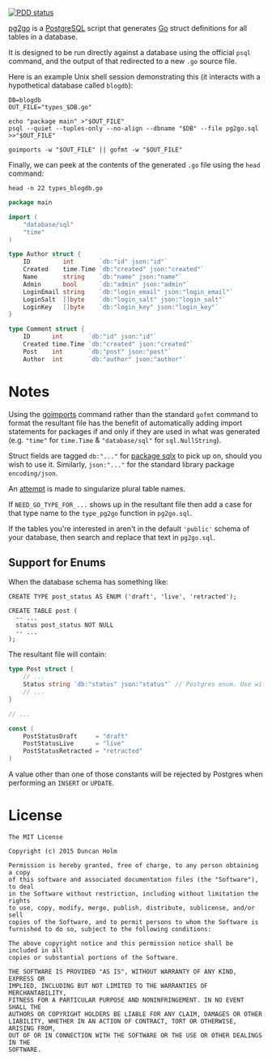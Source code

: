 [![PDD status](http://www.0pdd.com/svg?name=frou/pg2go)](http://www.0pdd.com/p?name=frou/pg2go)

[pg2go] is a [PostgreSQL] script that generates [Go] struct definitions for all
tables in a database.

It is designed to be run directly against a database using the official `psql` command, and the output of that redirected to a new `.go` source file.

Here is an example Unix shell session demonstrating this (it interacts with a hypothetical database called `blogdb`):

```shell
DB=blogdb
OUT_FILE="types_$DB.go"

echo "package main" >"$OUT_FILE"
psql --quiet --tuples-only --no-align --dbname "$DB" --file pg2go.sql >>"$OUT_FILE"

goimports -w "$OUT_FILE" || gofmt -w "$OUT_FILE"
```

Finally, we can peek at the contents of the generated `.go` file using the `head` command:

```shell
head -n 22 types_blogdb.go
```

```go
package main

import (
    "database/sql"
    "time"
)

type Author struct {
    ID         int       `db:"id" json:"id"`
    Created    time.Time `db:"created" json:"created"`
    Name       string    `db:"name" json:"name"`
    Admin      bool      `db:"admin" json:"admin"`
    LoginEmail string    `db:"login_email" json:"login_email"`
    LoginSalt  []byte    `db:"login_salt" json:"login_salt"`
    LoginKey   []byte    `db:"login_key" json:"login_key"`
}

type Comment struct {
    ID      int       `db:"id" json:"id"`
    Created time.Time `db:"created" json:"created"`
    Post    int       `db:"post" json:"post"`
    Author  int       `db:"author" json:"author"`
```

# Notes

Using the [goimports] command rather than the standard `gofmt` command to format the resultant file has the benefit of automatically adding import statements for packages if and only if they are used in what was generated (e.g. `"time"` for `time.Time` & `"database/sql"` for `sql.NullString`).

Struct fields are tagged `db:"..."` for [package sqlx][sqlx] to pick up on, should you wish to use it. Similarly, `json:"..."` for the standard library package `encoding/json`.

An [attempt](https://github.com/frou/pg2go/blob/master/pg2go.sql#L83) is made to singularize plural table names.

If `NEED_GO_TYPE_FOR_...` shows up in the resultant file then add a case for that type name to the `type_pg2go` function in `pg2go.sql`.

If the tables you're interested in aren't in the default `'public'` schema of your database, then search and replace that text in `pg2go.sql`.

## Support for Enums

When the database schema has something like:

```plpgsql
CREATE TYPE post_status AS ENUM ('draft', 'live', 'retracted');

CREATE TABLE post (
  -- ...
  status post_status NOT NULL
  -- ...
);
```

The resultant file will contain:

```go
type Post struct {
    // ...
    Status string `db:"status" json:"status"` // Postgres enum. Use with the PostStatus* constants.
    // ...
}

// ...

const (
    PostStatusDraft     = "draft"
    PostStatusLive      = "live"
    PostStatusRetracted = "retracted"
)
```

A value other than one of those constants will be rejected by Postgres when performing an `INSERT` or `UPDATE`.

# License

```text
The MIT License

Copyright (c) 2015 Duncan Holm

Permission is hereby granted, free of charge, to any person obtaining a copy
of this software and associated documentation files (the "Software"), to deal
in the Software without restriction, including without limitation the rights
to use, copy, modify, merge, publish, distribute, sublicense, and/or sell
copies of the Software, and to permit persons to whom the Software is
furnished to do so, subject to the following conditions:

The above copyright notice and this permission notice shall be included in all
copies or substantial portions of the Software.

THE SOFTWARE IS PROVIDED "AS IS", WITHOUT WARRANTY OF ANY KIND, EXPRESS OR
IMPLIED, INCLUDING BUT NOT LIMITED TO THE WARRANTIES OF MERCHANTABILITY,
FITNESS FOR A PARTICULAR PURPOSE AND NONINFRINGEMENT. IN NO EVENT SHALL THE
AUTHORS OR COPYRIGHT HOLDERS BE LIABLE FOR ANY CLAIM, DAMAGES OR OTHER
LIABILITY, WHETHER IN AN ACTION OF CONTRACT, TORT OR OTHERWISE, ARISING FROM,
OUT OF OR IN CONNECTION WITH THE SOFTWARE OR THE USE OR OTHER DEALINGS IN THE
SOFTWARE.
```

[pg2go]: https://github.com/frou/pg2go
[postgresql]: https://www.postgresql.org
[psql]: http://www.postgresql.org/docs/current/static/app-psql.html
[goimports]: https://godoc.org/golang.org/x/tools/cmd/goimports
[go]: https://www.golang.org
[sqlx]: https://github.com/jmoiron/sqlx
